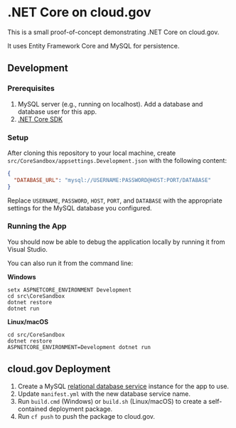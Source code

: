 # .NET Core on cloud.gov

This is a small proof-of-concept demonstrating .NET Core on cloud.gov.

It uses Entity Framework Core and MySQL for persistence.

## Development

### Prerequisites

1. MySQL server (e.g., running on localhost). Add a database and database user for this app.
2. [.NET Core SDK](https://www.microsoft.com/net/download/core)

### Setup

After cloning this repository to your local machine, create `src/CoreSandbox/appsettings.Development.json` with the following content:

```json
{
  "DATABASE_URL": "mysql://USERNAME:PASSWORD@HOST:PORT/DATABASE"
}
```

Replace `USERNAME`, `PASSWORD`, `HOST`, `PORT`, and `DATABASE` with the appropriate settings for the MySQL database you configured.

### Running the App

You should now be able to debug the application locally by running it from Visual Studio.

You can also run it from the command line:

**Windows**
```
setx ASPNETCORE_ENVIRONMENT Development
cd src\CoreSandbox
dotnet restore
dotnet run
```

**Linux/macOS**
```
cd src/CoreSandbox
dotnet restore
ASPNETCORE_ENVIRONMENT=Development dotnet run
```

## cloud.gov Deployment

1. Create a MySQL [relational database service](https://cloud.gov/docs/services/relational-database/) instance for the app to use.
2. Update `manifest.yml` with the new database service name.
3. Run `build.cmd` (Windows) or `build.sh` (Linux/macOS) to create a self-contained deployment package.
4. Run `cf push` to push the package to cloud.gov.
